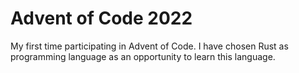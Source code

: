 # Advent of Code 2022

My first time participating in Advent of Code. I have chosen Rust as programming language as an opportunity to learn this language.